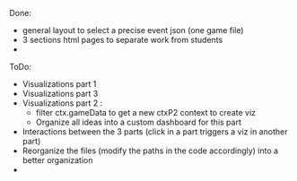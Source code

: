 Done:

- general layout to select a precise event json (one game file)
- 3 sections html pages to separate work from students
-

ToDo:

- Visualizations part 1
- Visualizations part 3
- Visualizations part 2 :
  - filter ctx.gameData to get a new ctxP2 context to create viz
  - Organize all ideas into a custom dashboard for this part
- Interactions between the 3 parts (click in a part triggers a viz in another part)
- Reorganize the files (modify the paths in the code accordingly) into a better organization
- 
